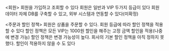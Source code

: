 <회원>
회원을 가입하고 조회할 수 있다
회원은 일반과 VIP 두가지 등급이 있다
회원 데이터 자체 DB를 구축할 수 있고, 외부 시스템과 연동할 수 있다(미확정)

<주문과 할인 정책>
회원은 상품을 주문할 수 있다.
회원 등급에 따라 할인 정책을 적용할 수 있다
할인 정책은 모든 VIP는 1000원 할인을 해주는 고정 금액 할인을 적용(나중에 변경 가능)
할인 정책은 변경 가능성이 높다. 회사의 기본 할인 정책을 아직 정하지 못했다.
할인이 적용하지 않을 수 도 있다
